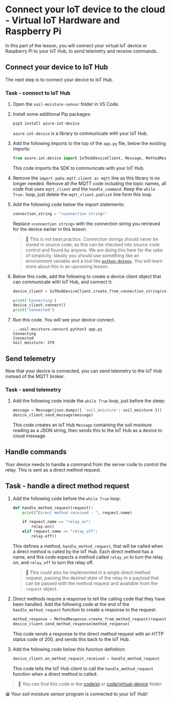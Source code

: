 # Connect your IoT device to the cloud - Virtual IoT Hardware and Raspberry Pi

In this part of the lesson, you will connect your virtual IoT device or Raspberry Pi to your IoT Hub, to send telemetry and receive commands.

## Connect your device to IoT Hub

The next step is to connect your device to IoT Hub.

### Task - connect to IoT Hub

1. Open the `soil-moisture-sensor` folder in VS Code.

1. Install some additional Pip packages:

    ```sh
    pip3 install azure-iot-device
    ```

    `azure-iot-device` is a library to communicate with your IoT Hub.

1. Add the following imports to the top of the `app.py` file, below the existing imports:

    ```python
    from azure.iot.device import IoTHubDeviceClient, Message, MethodResponse
    ```

    This code imports the SDK to communicate with your IoT Hub.

1. Remove the `import paho.mqtt.client as mqtt` line as this library is no longer needed. Remove all the MQTT code including the topic names, all code that uses `mqtt_client` and the `handle_command`. Keep the `while True:` loop, just delete the `mqtt_client.publish` line form this loop.

1. Add the following code below the import statements:

    ```python
    connection_string = "<connection string>"
    ```

    Replace `<connection string>` with the connection string you retrieved for the device earlier in this lesson.

    > 💁 This is not best practice. Connection strings should never be stored in source code, as this can be checked into source code control and found by anyone. We are doing this here for the sake of simplicity. Ideally you should use something like an environment variable and a tool like [`python-dotenv`](https://pypi.org/project/python-dotenv/). You will learn more about this in an upcoming lesson.

1. Below this code, add the following to create a device client object that can communicate with IoT Hub, and connect it:

    ```python
    device_client = IoTHubDeviceClient.create_from_connection_string(connection_string)

    print('Connecting')
    device_client.connect()
    print('Connected')
    ```

1. Run this code. You will see your device connect.

    ```output
    ...soil-moisture-sensor$ python3 app.py 
    Connecting
    Connected
    Soil moisture: 379
    ```

## Send telemetry

Now that your device is connected, you can send telemetry to the IoT Hub instead of the MQTT broker.

### Task - send telemetry

1. Add the following code inside the `while True` loop, just before the sleep:

    ```python
    message = Message(json.dumps({ 'soil_moisture': soil_moisture }))
    device_client.send_message(message)
    ```

    This code creates an IoT Hub `Message` containing the soil moisture reading as a JSON string, then sends this to the IoT Hub as a device to cloud message.

## Handle commands

Your device needs to handle a command from the server code to control the relay. This is sent as a direct method request.

## Task - handle a direct method request

1. Add the following code before the `while True` loop:

    ```python
    def handle_method_request(request):
        print("Direct method received - ", request.name)
    
        if request.name == "relay_on":
            relay.on()
        elif request.name == "relay_off":
            relay.off()    
    ```

    This defines a method, `handle_method_request`, that will be called when a direct method is called by the IoT Hub. Each direct method has a name, and this code expects a method called `relay_on` to turn the relay on, and `relay_off` to turn the relay off.

    > 💁 This could also be implemented in a single direct method request, passing the desired state of the relay in a payload that can be passed with the method request and available from the `request` object.

1. Direct methods require a response to tell the calling code that they have been handled. Add the following code at the end of the `handle_method_request` function to create a response to the request:

    ```python
    method_response = MethodResponse.create_from_method_request(request, 200)
    device_client.send_method_response(method_response)
    ```

    This code sends a response to the direct method request with an HTTP status code of 200, and sends this back to the IoT Hub.

1. Add the following code below this function definition:

    ```python
    device_client.on_method_request_received = handle_method_request
    ```

    This code tells the IoT Hub client to call the `handle_method_request` function when a direct method is called.

> 💁 You can find this code in the [code/pi](code/pi) or [code/virtual-device](code/virtual-device) folder.

😀 Your soil moisture sensor program is connected to your IoT Hub!
